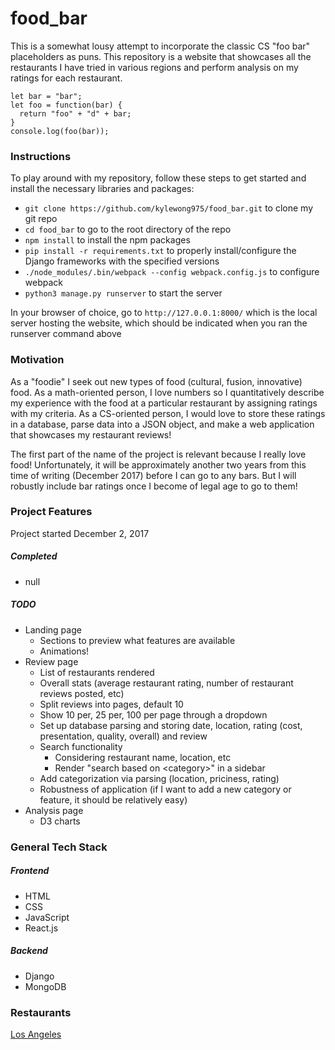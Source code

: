 # food_bar
This is a somewhat lousy attempt to incorporate the classic CS "foo bar" placeholders as puns. This repository is a website that showcases all the restaurants I have tried in various regions and perform analysis on my ratings for each restaurant. 

```
let bar = "bar";
let foo = function(bar) {
  return "foo" + "d" + bar;
}
console.log(foo(bar));
```

### Instructions
To play around with my repository, follow these steps to get started and install the necessary libraries and packages:
- `git clone https://github.com/kylewong975/food_bar.git` to clone my git repo
- `cd food_bar` to go to the root directory of the repo
- `npm install` to install the npm packages 
- `pip install -r requirements.txt` to properly install/configure the Django frameworks with the specified versions
- `./node_modules/.bin/webpack --config webpack.config.js` to configure webpack
- `python3 manage.py runserver` to start the server

In your browser of choice, go to `http://127.0.0.1:8000/` which is the local server hosting the website, which should be indicated when you ran the runserver command above

### Motivation
As a "foodie" I seek out new types of food (cultural, fusion, innovative) food. As a math-oriented person, I love numbers so I quantitatively describe my experience with the food at a particular restaurant by assigning ratings with my criteria. As a CS-oriented person, I would love to store these ratings in a database, parse data into a JSON object, and make a web application that showcases my restaurant reviews!

The first part of the name of the project is relevant because I really love food! Unfortunately, it will be approximately another two years from this time of writing (December 2017) before I can go to any bars. But I will robustly include bar ratings once I become of legal age to go to them!

### Project Features
Project started December 2, 2017
##### Completed
- null
##### TODO
- Landing page
  - Sections to preview what features are available
  - Animations!
- Review page
  - List of restaurants rendered
  - Overall stats (average restaurant rating, number of restaurant reviews posted, etc)
  - Split reviews into pages, default 10
  - Show 10 per, 25 per, 100 per page through a dropdown
  - Set up database parsing and storing date, location, rating (cost, presentation, quality, overall) and review
  - Search functionality
    - Considering restaurant name, location, etc
    - Render "search based on \<category\>" in a sidebar
  - Add categorization via parsing (location, priciness, rating)
  - Robustness of application (if I want to add a new category or feature, it should be relatively easy)
- Analysis page
  - D3 charts

### General Tech Stack
##### Frontend
- HTML
- CSS
- JavaScript
- React.js
##### Backend
- Django
- MongoDB

### Restaurants
[Los Angeles](https://docs.google.com/document/d/1gZes91JndS2bg-lH12M6RvfmoO2G7rEvsr2-X4xmpMA/edit?usp=sharing)
